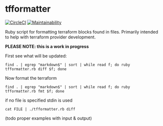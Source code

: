 tfformatter
==================

[![CircleCI](https://circleci.com/gh/katbyte/chef-crowd/tree/master.svg?style=svg)](https://circleci.com/gh/katbyte/chef-crowd/tree/master)
[![Maintainability](https://api.codeclimate.com/v1/badges/e6dbb8dfc1fe75929d16/maintainability)](https://codeclimate.com/github/katbyte/tfformatter/maintainability)

Ruby script for formatting terraform blocks found in files. Primarily intended to help with terraform provider development.

**PLEASE NOTE: this is a work in progress** 

First see what will be updated:
```shell
find . | egrep "markdown$" | sort | while read f; do ruby tfformatter.rb diff $f; done
``` 

Now format the terraform
```shell
find . | egrep "markdown$" | sort | while read f; do ruby tfformatter.rb fmt $f; done
``` 

if no file is specified stdin is used

```shell
cat FILE | ./tfformatter.rb diff
```

(todo proper examples with input & output)
